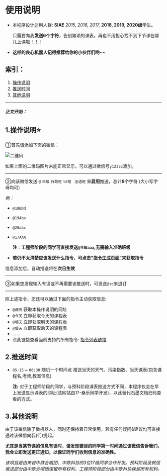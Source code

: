 ﻿# 使用说明 

+ 本程序设计适用人群: **SIAE** *2015, 2016, 2017,* **2018, 2019, 2020级**学生。

  只需要向我**发送6个字符**，告别繁琐的课表，再也不用担心找不到下节课在哪儿上课啦！！！

+ **这样的良心机器人记得推荐给你的小伙伴们哟~~**

## 索引：
1. [操作说明](https://gitee.com/laorange/wechat_robot#1%E6%93%8D%E4%BD%9C%E8%AF%B4%E6%98%8E)
2. [推送时间](https://gitee.com/laorange/wechat_robot#2%E6%8E%A8%E9%80%81%E6%97%B6%E9%97%B4)
3. [其他说明](https://gitee.com/laorange/wechat_robot#3%E5%85%B6%E4%BB%96%E8%AF%B4%E6%98%8E)

------

###### ***正文开始：***

## 1.操作说明⭐

①首先请添加下面的微信：

![二维码](https://gitee.com/laorange/wechat_robot/raw/master/base_on_PyWeChatSpy/util/qrcode_laorange.png)

如果上面的二维码图片未能正常显示，可以通过微信号``y123zc``添加。

------

②向该微信发送  ``@`` ``年级`` ``行政班``  ``td班`` `` 法语班``  来**启用**推送，总计**6个**字符 (大小写字母均可)

*例：* 

+ ``@18BDd``

+ ``@19Abe``

+ ``@20abc``

+ ``@17AAA``

  **注**：**工程师阶段的同学可直接发送``@年级aaa``,无需输入准确班级**

+ **若仍不太清楚应该发送什么指令，可点击["指令生成页面"](http://laorange.top/code.html)来获取指令**

信息添加后，自动推送将在**次日生效**

----

③如果您发现输入有误或不再需要该推送时，可发送``@td``来退订

----

除上述指令，您还可以通过下面的指令主动获取信息:

+ ``@说明`` 获取本操作说明的网址 
+ ``@今天`` 立即获取今天的课程表
+ ``@明天`` 立即获取明天的课程表
+ ``@后天`` 立即获取后天的课程表
+ ......
+ 点此链接查看当前支持的所有指令: [指令列表链接](http://laorange.top/kb/wdtbs.html)

## 2.推送时间

+ ``05:15`` ~ ``06:30`` 随机一个时间点 推送当天的天气、污染指数、当天课表(包含课程名,老师,教室信息)

  **注:** 对于工程师阶段的同学，与预科阶段课表推送方式不同，本程序仅会在早上发送显示课表的网址(该网站由17-桑乐同学开发)，以此替代石墨文档扫码查看的方式。


## 3.其他说明

由于该微信除了做机器人，同时还保持着日常使用，若有任何疑问&建议均可直接通过该微信向我(们)提起。

**尤其是当某节课的信息有误时，请发现错误的同学第一时间通过该微信告诉我们，我会立即发送更正通知，以保证同学们收到信息的准确性。**

*该项目是由来自中欧合唱团、中欧科协的3位17级同学合作开发。预科阶段及微信推送部分由中欧合唱团保留所有权利，工程师阶段部分由中欧科协保留所有权利。*
